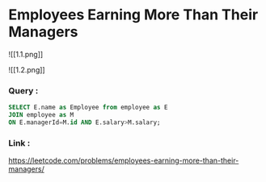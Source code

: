 # Employees Earning More Than Their Managers

![[1.1.png]]

![[1.2.png]]


### Query :

```sql
SELECT E.name as Employee from employee as E
JOIN employee as M
ON E.managerId=M.id AND E.salary>M.salary;
```


### Link :
https://leetcode.com/problems/employees-earning-more-than-their-managers/